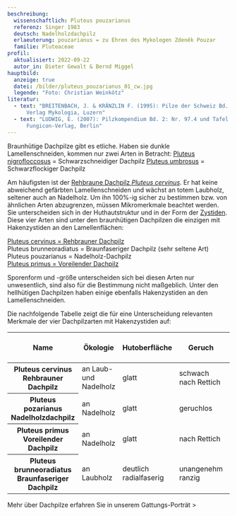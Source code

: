 ```yaml
---
beschreibung:
  wissenschaftlich: Pluteus pouzarianus
  referenz: Singer 1983
  deutsch: Nadelholzdachpilz
  erlaeuterung: pouzarianus = zu Ehren des Mykologen Zdeněk Pouzar
  familie: Pluteaceae
profil:
  aktualisiert: 2022-09-22
  autor_in: Dieter Gewalt & Bernd Miggel
hauptbild:
  anzeige: true
  datei: /bilder/pluteus_pouzarianus_01_cw.jpg
  legende: "Foto: Christian Weinkötz"
literatur:
  - text: "BREITENBACH, J. & KRÄNZLIN F. (1995): Pilze der Schweiz Bd. 4: Nr. 120 -
      Verlag Mykologia, Luzern"
  - text: "LUDWIG, E. (2007): Pilzkompendium Bd. 2: Nr. 97.4 und Tafel 346  -
      Fungicon-Verlag, Berlin"
---
```

Braunhütige Dachpilze gibt es etliche. Haben sie dunkle Lamellenschneiden, kommen nur zwei Arten in Betracht:
[Pluteus nigrofloccosus](/pilze/pluteus-nigrofloccosus-schwarzschneidiger-dachpilz) = Schwarzschneidiger Dachpilz
[Pluteus umbrosus](/pilze/pluteus-umbrosus-schwarzflockiger-dachpilz) = Schwarzflockiger Dachpilz

Am häufigsten ist der [Rehbraune Dachpilz *Pluteus cervinus*](/pilze/pluteus-cervinus-rehbrauner-dachpilz). Er hat keine abweichend gefärbten Lamellenschneiden und wächst an totem Laubholz, seltener auch an Nadelholz. Um ihn 100%-ig sicher zu bestimmen bzw. von ähnlichen Arten abzugrenzen, müssen Mikromerkmale beachtet werden. Sie unterscheiden sich in der Huthautstruktur und in der Form der [Zystiden](Zystiden "Glossar"). Diese vier Arten sind unter den braunhütigen Dachpilzen die einzigen mit Hakenzystiden an den Lamellenflächen:

[Pluteus cervinus = Rehbrauner Dachpilz](/pilze/pluteus-cervinus-rehbrauner-dachpilz)\
Pluteus brunneoradiatus = Braunfaseriger Dachpilz (sehr seltene Art)\
Pluteus pouzarianus = Nadelholz-Dachpilz\
[Pluteus primus = Voreilender Dachpilz](/pilze/pluteus-primus-voreilender-dachpilz)

Sporenform und -größe unterscheiden sich bei diesen Arten nur unwesentlich, sind also für die Bestimmung nicht maßgeblich. Unter den hellhütigen Dachpilzen haben einige ebenfalls Hakenzystiden an den Lamellenschneiden.

Die nachfolgende Tabelle zeigt die für eine Unterscheidung relevanten Merkmale der vier Dachpilzarten mit Hakenzystiden auf:

<div class="table-responsive">
  <table class="table">
    <thead>
      <tr>
        <th>Name</th>
        <th>Ökologie</th>
        <th>Hutoberfläche</th>        
        <th>Geruch</th>
        <th>Schnallen an den Huthauthyphen</th>
      </tr>
    </thead>
    <tbody>
      <tr>
        <th>Pluteus cervinus<br />Rehbrauner Dachpilz</th>
        <td>an Laub- und Nadelholz</td>
        <td>glatt</td>
        <td>schwach nach Rettich</td>
        <td>keine</td>        
      </tr>
      <tr>
        <th>Pluteus pozarianus<br />Nadelholzdachpilz</th>
        <td>an Nadelholz</td>
        <td>glatt</td>
        <td>geruchlos</td>
        <td>an 10 - 40% der Septen</td>        
      </tr>
      <tr>
        <th>Pluteus primus<br />Voreilender Dachpilz</th>
        <td>an Nadelholz</td>
        <td>glatt</td>
        <td>nach Rettich</td>
        <td>an allen Septen</td>        
      </tr>
      <tr>
        <th>Pluteus brunneoradiatus<br />Braunfaseriger Dachpilz</th>
        <td>an Laubholz</td>
        <td>deutlich radialfaserig</td>
        <td>unangenehm ranzig</td>
        <td>keine</td>        
      </tr>
    </tbody>
  </table>
</div>

Mehr über Dachpilze erfahren Sie in unserem Gattungs-Porträt >